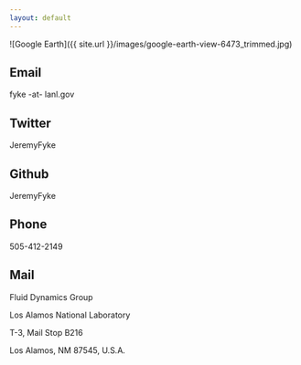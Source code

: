 ```yaml
---
layout: default
---
```


![Google Earth]({{ site.url }}/images/google-earth-view-6473_trimmed.jpg)

## Email

fyke -at- lanl.gov

## Twitter

JeremyFyke

## Github

JeremyFyke

## Phone

505-412-2149

## Mail

Fluid Dynamics Group

Los Alamos National Laboratory

T-3, Mail Stop B216

Los Alamos, NM 87545, U.S.A.
